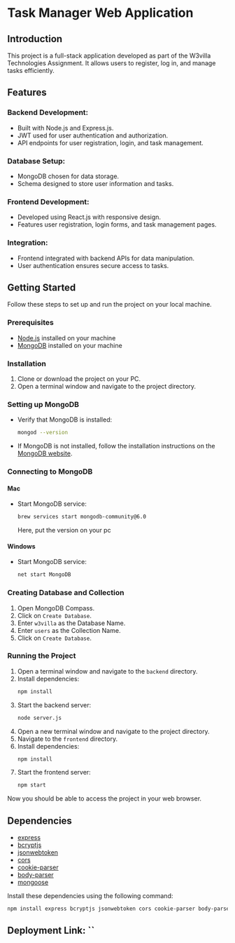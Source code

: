 # Task Manager Web Application

## Introduction

This project is a full-stack application developed as part of the W3villa Technologies Assignment. It allows users to register, log in, and manage tasks efficiently.

## Features

### Backend Development:

- Built with Node.js and Express.js.
- JWT used for user authentication and authorization.
- API endpoints for user registration, login, and task management.

### Database Setup:

- MongoDB chosen for data storage.
- Schema designed to store user information and tasks.

### Frontend Development:

- Developed using React.js with responsive design.
- Features user registration, login forms, and task management pages.

### Integration:

- Frontend integrated with backend APIs for data manipulation.
- User authentication ensures secure access to tasks.



## Getting Started
Follow these steps to set up and run the project on your local machine.

### Prerequisites
- [Node.js](https://nodejs.org/) installed on your machine
- [MongoDB](https://www.mongodb.com/) installed on your machine

### Installation
1. Clone or download the project on your PC.
2. Open a terminal window and navigate to the project directory.

### Setting up MongoDB

- Verify that MongoDB is installed:
  ```bash
  mongod --version
  ```
- If MongoDB is not installed, follow the installation instructions on the [MongoDB website](https://docs.mongodb.com/manual/tutorial/install-mongodb-on-windows/).

### Connecting to MongoDB
#### Mac
- Start MongoDB service:
  ```bash
  brew services start mongodb-community@6.0
  ```
  Here, put the version on your pc

#### Windows
- Start MongoDB service:
  ```bash
  net start MongoDB
  ```

### Creating Database and Collection
1. Open MongoDB Compass.
2. Click on `Create Database`.
3. Enter `w3villa` as the Database Name.
4. Enter `users` as the Collection Name.
5. Click on `Create Database`.


### Running the Project
1. Open a terminal window and navigate to the `backend` directory.
2. Install dependencies:
   ```bash
   npm install
   ```
3. Start the backend server:
   ```bash
   node server.js
   ```
4. Open a new terminal window and navigate to the project directory.
5. Navigate to the `frontend` directory.
6. Install dependencies:
   ```bash
   npm install
   ```
7. Start the frontend server:
   ```bash
   npm start
   ```

Now you should be able to access the project in your web browser.

## Dependencies
- [express](https://www.npmjs.com/package/express)
- [bcryptjs](https://www.npmjs.com/package/bcryptjs)
- [jsonwebtoken](https://www.npmjs.com/package/jsonwebtoken)
- [cors](https://www.npmjs.com/package/cors)
- [cookie-parser](https://www.npmjs.com/package/cookie-parser)
- [body-parser](https://www.npmjs.com/package/body-parser)
- [mongoose](https://www.npmjs.com/package/mongoose)

Install these dependencies using the following command:
```bash
npm install express bcryptjs jsonwebtoken cors cookie-parser body-parser mongoose
```
## Deployment Link: ``
